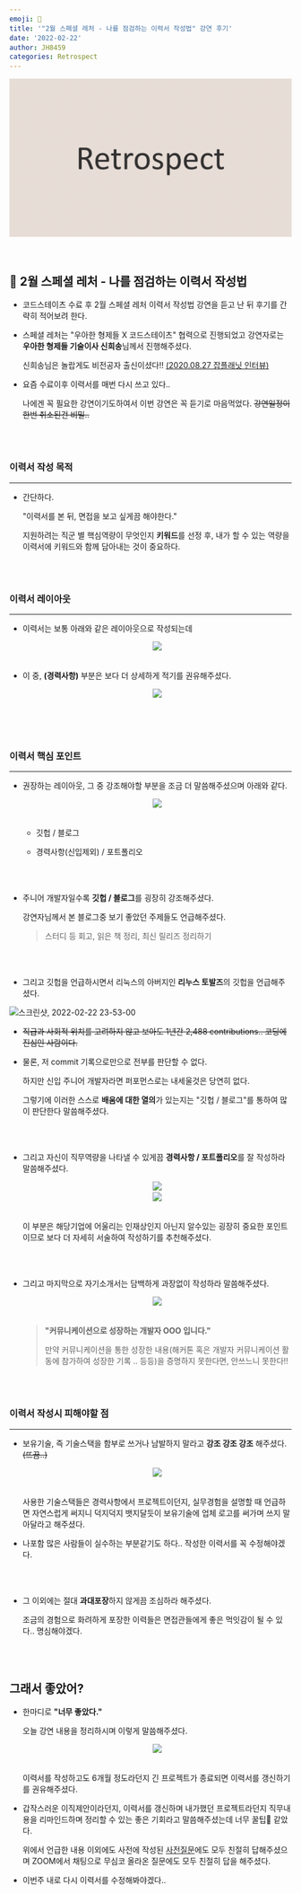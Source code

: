 ```yaml
---
emoji: 🤔
title: '"2월 스페셜 레처 - 나를 점검하는 이력서 작성법" 강연 후기'
date: '2022-02-22'
author: JH8459
categories: Retrospect
---
```


![github-blog.png](../../assets/common/retrospect.png)

<br>

## 🤔 2월 스페셜 레처 - 나를 점검하는 이력서 작성법

- 코드스테이츠 수료 후 2월 스페셜 레처 이력서 작성법 강연을 듣고 난 뒤 후기를 간략히 적어보려 한다.

- 스페셜 레처는 "우아한 형제들 X 코드스테이츠" 협력으로 진행되었고 강연자로는 **우아한 형제들 기술이사 신희송**님께서 진행해주셨다.

  신희송님은 놀랍게도 비전공자 출신이셨다!! <a href="https://www.jobplanet.co.kr/contents/news-818" target="_blank">(2020.08.27 잡플래닛 인터뷰)</a>

- 요즘 수료이후 이력서를 매번 다시 쓰고 있다..

  나에겐 꼭 필요한 강연이기도하여서 이번 강연은 꼭 듣기로 마음먹었다. ~~강연일정이 한번 취소된건 비밀..~~

<br>
<br>

### 이력서 작성 목적

---

- 간단하다.

  "이력서를 본 뒤, 면접을 보고 싶게끔 해야한다."

  지원하려는 직군 별 핵심역량이 무엇인지 **키워드**를 선정 후, 내가 할 수 있는 역량을 이력서에 키워드와 함께 담아내는 것이 중요하다.

<br>
<br>

### 이력서 레이아웃

---

- 이력서는 보통 아래와 같은 레이아웃으로 작성되는데

  <center><img src="https://user-images.githubusercontent.com/83164003/155155488-95292104-bb23-4155-8309-184cad516f83.png"/></center><br>

- 이 중, **(경력사항)** 부분은 보다 더 상세하게 적기를 권유해주셨다.

  <center><img src="https://user-images.githubusercontent.com/83164003/155155765-5a906464-a820-48bb-b942-5fcac4fa02e0.png"/></center><br>

<br>
<br>

### 이력서 핵심 포인트

---

- 권장하는 레이아웃, 그 중 강조해야할 부분을 조금 더 말씀해주셨으며 아래와 같다.

  <center><img src="https://user-images.githubusercontent.com/83164003/155154738-c27b035e-277e-416d-94cd-11cc023db4a0.png"/></center><br>

  - 깃헙 / 블로그

  - 경력사항(신입제외) / 포트폴리오

<br>
<br>

- 주니어 개발자일수록 **깃헙 / 블로그**를 굉장히 강조해주셨다.

  강연자님께서 본 블로그중 보기 좋았던 주제들도 언급해주셨다.

  > 스터디 등 회고, 읽은 책 정리, 최신 릴리즈 정리하기

<br>
<br>

- 그리고 깃헙을 언급하시면서 리눅스의 아버지인 **리누스 토발즈**의 깃헙을 언급해주셨다.

![스크린샷, 2022-02-22 23-53-00](https://user-images.githubusercontent.com/83164003/155158006-45e712d8-e08b-475c-ab08-6f8b50c1381e.png)

- ~~직급과 사회적 위치를 고려하지 않고 보아도 1년간 2,488 contributions.. 코딩에 진심인 사람이다.~~

- 물론, 저 commit 기록으로만으로 전부를 판단할 수 없다.

  하지만 신입 주니어 개발자라면 퍼포먼스로는 내세울것은 당연히 없다.

  그렇기에 이러한 스스로 **배움에 대한 열의**가 있는지는 "깃헙 / 블로그"를 통하여 많이 판단한다 말씀해주셨다.

<br>
<br>

- 그리고 자신이 직무역량을 나타낼 수 있게끔 **경력사항 / 포트폴리오**를 잘 작성하라 말씀해주셨다.

  <center><img src="https://user-images.githubusercontent.com/83164003/155164373-9034c845-6e97-4a34-aa44-27aca98e775e.png"/></center>
  <center><img src="https://user-images.githubusercontent.com/83164003/155164524-bbe681d0-a0ab-409c-8904-a5852544d29d.png"/></center><br>

  이 부분은 해당기업에 어울리는 인재상인지 아닌지 알수있는 굉장히 중요한 포인트이므로 보다 더 자세히 서술하여 작성하기를 추천해주셨다.

<br>
<br>

- 그리고 마지막으로 자기소개서는 담백하게 과장없이 작성하라 말씀해주셨다.

  <center><img src="https://user-images.githubusercontent.com/83164003/155159543-be5dec2f-1ac5-4d2a-848b-82c6a1f8f768.png"/></center><br>

  > **"커뮤니케이션으로 성장하는 개발자 OOO 입니다."**
  >
  > 만약 커뮤니케이션을 통한 성장한 내용(해커톤 혹은 개발자 커뮤니케이션 활동에 참가하여 성장한 기록 .. 등등)을 증명하지 못한다면, 안쓰느니 못한다!!

<br>
<br>

### 이력서 작성시 피해야할 점

---

- 보유기술, 즉 기술스택을 함부로 쓰거나 남발하지 말라고 **강조 강조 강조** 해주셨다. ~~(뜨끔..)~~

  <center><img src="https://user-images.githubusercontent.com/83164003/155161805-b5fb51e8-cdb1-41f5-921e-b5b6ce132838.png"/></center><br>

  사용한 기술스택들은 경력사항에서 프로젝트이던지, 실무경험을 설명할 때 언급하면 자연스럽게 써지니 덕지덕지 뱃지달듯이 보유기술에 업체 로고를 써가며 쓰지 말아달라고 해주셨다.

- 나포함 많은 사람들이 실수하는 부분같기도 하다.. 작성한 이력서를 꼭 수정해야겠다.

<br>
<br>

- 그 이외에는 절대 **과대포장**하지 않게끔 조심하라 해주셨다.

  조금의 경험으로 화려하게 포장한 이력들은 면접관들에게 좋은 먹잇감이 될 수 있다.. 명심해야겠다.

<br>
<br>

## 그래서 좋았어?

- 한마디로 **"너무 좋았다."**

  오늘 강연 내용을 정리하시며 이렇게 말씀해주셨다.

    <center><img src="https://user-images.githubusercontent.com/83164003/155165600-381bf8cd-6024-4ebd-b1b7-4c1de15494a9.png"/></center><br>
    
  이력서를 작성하고도 6개월 정도라던지 긴 프로젝트가 종료되면 이력서를 갱신하기를 권유해주셨다.

- 갑작스러운 이직제안이라던지, 이력서를 갱신하며 내가했던 프로젝트라던지 직무내용을 리마인드하며 정리할 수 있는 좋은 기회라고 말씀해주셨는데 너무 꿀팁🍯 같았다.

  위에서 언급한 내용 이외에도 사전에 작성된 <a href="https://app.sli.do/event/aipkQYpEZ9SXR8ctVRkAmS/live/questions" target="_blank">사전질문</a>에도 모두 친절히 답해주셨으며 ZOOM에서 채팅으로 무심코 올라온 질문에도 모두 친절히 답을 해주셨다.

- 이번주 내로 다시 이력서를 수정해봐야겠다..

<br>
<br>

